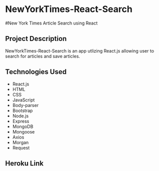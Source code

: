 # NewYorkTimes-React-Search

#New York Times Article Search using React
## Project Description

NewYorkTimes-React-Search is an app utlizing React.js allowing user to search for articles and save articles. 

## Technologies Used

* React.js
* HTML
* CSS
* JavaScript
* Body-parser
* Bootstrap
* Node.js
* Express
* MongoDB
* Mongoose
* Axios
* Morgan
* Request


## Heroku Link